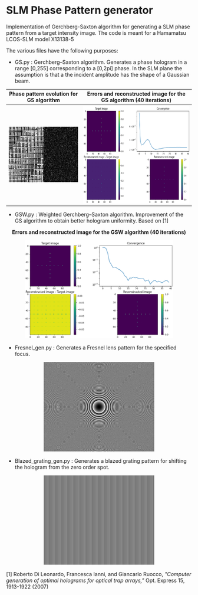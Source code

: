 # SLM Phase Pattern generator

Implementation of Gerchberg-Saxton algorithm for generating a SLM phase pattern from a target intensity image.
The code is meant for a Hamamatsu LCOS-SLM model X13138-5

The various files have the following purposes:
* GS.py : Gerchberg–Saxton algorithm. Generates a phase hologram in a range [0,255] corresponding to a [0,2pi] phase. In the SLM plane the assumption is that a the incident amplitude has the shape of a Gaussian beam.


| Phase pattern evolution for GS algorithm  | Errors and reconstructed image for the GS algorithm (40 iterations)|
|  :---:  |  :---:  |
|<img width="300" height="150" src="https://github.com/mmazzanti/SLM_phase_pattern/blob/master/Presentation_files/SLM_evol_show.gif"> | <img width="400" height="265" src="https://github.com/mmazzanti/SLM_phase_pattern/blob/master/Presentation_files/GS_results.png">|


* GSW.py : Weighted Gerchberg–Saxton algorithm. Improvement of the GS algorithm to obtain better hologram uniformity. Based on [1]

<p align="center">
 <strong>Errors and reconstructed image for the GSW algorithm (40 iterations)</strong></p>
 <p align="center">
<img width="400" height="265" src="https://github.com/mmazzanti/SLM_phase_pattern/blob/master/Presentation_files/GSW_results.png">
</p>

* Fresnel_gen.py : Generates a Fresnel lens pattern for the specified focus.

<p align="center">
  <img width="300" height="242" src="https://github.com/mmazzanti/SLM_phase_pattern/blob/master/Presentation_files/Lens_show.png">
</p>

* Blazed_grating_gen.py : Generates a blazed grating pattern for shifting the hologram from the zero order spot.

<p align="center">
  <img width="300" height="242" src="https://github.com/mmazzanti/SLM_phase_pattern/blob/master/Presentation_files/Grating_show.png">
</p>


[1] Roberto Di Leonardo, Francesca Ianni, and Giancarlo Ruocco, *"Computer generation of optimal holograms for optical trap arrays,"* Opt. Express 15, 1913-1922 (2007)
